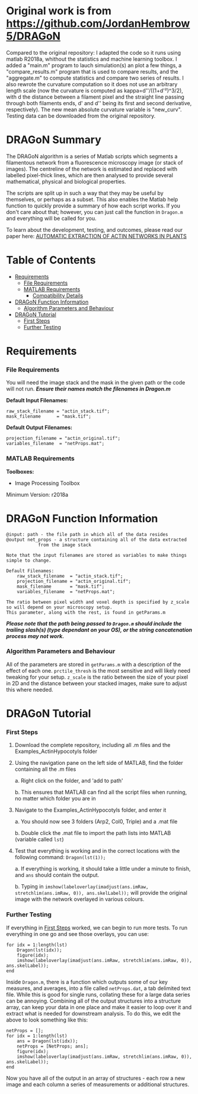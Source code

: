 # Original work is from https://github.com/JordanHembrow5/DRAGoN
Compared to the original repository: I adapted the code so it runs using matlab R2018a, whithout the statistics and machine learning toolbox. I added a "main.m" program to lauch simulation(s) an plot a few things, a "compare_results.m" program that is used to compare results, and the "aggregate.m" to compute statistics and compare two series of results. I also rewrote the curvature computation so it does not use an arbitrary length scale (now the curvature is computed as kappa=d''/((1+d'²)^3/2), with d the distance between a filament pixel and the straight line passing through both filaments ends, d' and d'' being its first and second derivative, respectively). The new mean absolute curvature variable is "new_curv". Testing data can be downloaded from the original repository.

# DRAGoN Summary
The DRAGoN algorithm is a series of Matlab scripts which segments a filamentous network from a fluorescence microscopy image (or stack of images). The centreline of the network is estimated and replaced with labelled pixel-thick lines, which are then analysed to provide several mathematical, physical and biological properties.

The scripts are split up in such a way that they may be useful by themselves, or perhaps as a subset. This also enables the Matlab help function to quickly provide a summary of how each script works. If you don't care about that; however, you can just call the function in `Dragon.m` and everything will be called for you.

To learn about the development, testing, and outcomes, please read our paper here: [AUTOMATIC EXTRACTION OF ACTIN NETWORKS IN PLANTS](https://doi.org/10.1101/2023.01.18.524528 "preprint link")



# Table of Contents

- [Requirements](#requirements)
  - [File Requirements](#file-requirements)
  - [MATLAB Requirements](#matlab-requirements)
    - [Compatibility Details](#compatibility-details)
- [DRAGoN Function Information](#dragon-function-information)
  - [Algorithm Parameters and Behaviour](#algorithm-parameters-and-behaviour)
- [DRAGoN Tutorial](#dragon-tutorial)
  - [First Steps](#first-steps)
  - [Further Testing](#further-testing)

# Requirements
### File Requirements
You will need the image stack and the mask in the given path or the code will not run. ***Ensure their names match the filenames in Dragon.m***

**Default Input Filenames:**
```
raw_stack_filename = "actin_stack.tif";
mask_filename      = "mask.tif";
```

**Default Output Filenames:**
```
projection_filename = "actin_original.tif";
variables_filename  = "netProps.mat";
```


### MATLAB Requirements
**Toolboxes:**
  + Image Processing Toolbox


Minimum Version: r2018a

# DRAGoN Function Information
```
@input: path - the file path in which all of the data resides
@output net_props - a structure containing all of the data extracted
		    from the image stack

Note that the input filenames are stored as variables to make things simple to change. 

Default Filenames:
    raw_stack_filename  = "actin_stack.tif";
    projection_filename = "actin_original.tif";
    mask_filename       = "mask.tif";
    variables_filename  = "netProps.mat";

The ratio between pixel width and voxel depth is specified by z_scale so will depend on your microscopy setup.
This parameter, along with the rest, is found in getParams.m
```

***Please note that the path being passed to `Dragon.m` should include the trailing slash(s) (type dependant on your OS), or the string concatenation process may not work.***

### Algorithm Parameters and Behaviour
All of the parameters are stored in `getParams.m` with a description of the effect of each one. `prctile_thresh` is the most sensitive and will likely need tweaking for your setup. `z_scale` is the ratio between the size of your pixel in 2D and the distance between your stacked images, make sure to adjust this where needed.


# DRAGoN Tutorial
### First Steps
1. Download the complete repository, including all .m files and the Examples_ActinHypocotyls folder
2. Using the navigation pane on the left side of MATLAB, find the folder containing all the .m files
 
	a. Right click on the folder, and 'add to path'
	
	b. This ensures that MATLAB can find all the script files when running, no matter which folder you are in
	
3. Navigate to the Examples_ActinHypocotyls folder, and enter it

	a. You should now see 3 folders (Arp2, Col0, Triple) and a .mat file
	
	b. Double click the .mat file to import the path lists into MATLAB (variable called `lst`)

4. Test that everything is working and in the correct locations with the following command: `Dragon(lst(1));`

	a. If everything is working, it should take a little under a minute to finish, and `ans` should contain the output.
	
	b. Typing in `imshow(labeloverlay(imadjust(ans.imRaw, stretchlim(ans.imRaw, 0)), ans.skelLabel));` will provide the original image with the network overlayed in various colours.



### Further Testing
If everything in [First Steps](#first-steps) worked, we can begin to run more tests. To run everything in one go and see those overlays, you can use:
```
for idx = 1:length(lst)
	Dragon(lst(idx));
	figure(idx);
	imshow(labeloverlay(imadjust(ans.imRaw, stretchlim(ans.imRaw, 0)), ans.skelLabel));
end
```

Inside `Dragon.m`, there is a function which outputs some of our key measures, and averages, into a file called `netProps.dat`, a tab delimited text file. While this is good for single runs, collating these for a large data series can be annoying. Combining all of the output structures into a structure array, can keep your data in one place and make it easier to loop over it and extract what is needed for downstream analysis. To do this, we edit the above to look something like this:
```
netProps = [];
for idx = 1:length(lst)
	ans = Dragon(lst(idx));
	netProps = [NetProps; ans];
	figure(idx);
	imshow(labeloverlay(imadjust(ans.imRaw, stretchlim(ans.imRaw, 0)), ans.skelLabel));
end
```
Now you have all of the output in an array of structures - each row a new image and each column a series of measurements or additional structures.
